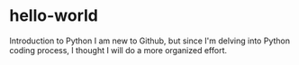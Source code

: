 # hello-world
Introduction to Python
I am new to Github, but since I'm delving into Python coding process, I thought I will do a more organized effort.
